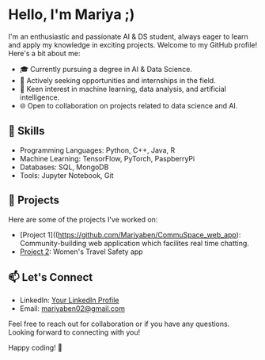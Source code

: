 # Hello, I'm Mariya ;)

I'm an enthusiastic and passionate AI & DS student, always eager to learn and apply my knowledge in exciting projects. Welcome to my GitHub profile! Here's a bit about me:

- 🎓 Currently pursuing a degree in AI & Data Science.
- 💼 Actively seeking opportunities and internships in the field.
- 🔬 Keen interest in machine learning, data analysis, and artificial intelligence.
- 🌐 Open to collaboration on projects related to data science and AI.

## 🚀 Skills

- Programming Languages: Python, C++, Java, R
- Machine Learning: TensorFlow, PyTorch, PaspberryPi
- Databases: SQL, MongoDB
- Tools: Jupyter Notebook, Git

## 🌱 Projects

Here are some of the projects I've worked on:

- [Project 1]((https://github.com/Mariyaben/CommuSpace_web_app): Community-building web application which facilites real time chatting.
- [Project 2](https://github.com/Mariyaben/SpotSafe_Women_Safety_App): Women's Travel Safety app

## 📫 Let's Connect

- LinkedIn: [Your LinkedIn Profile](link-to-linkedin)
- Email: mariyaben02@gmail.com

Feel free to reach out for collaboration or if you have any questions. Looking forward to connecting with you!

Happy coding! 🚀
